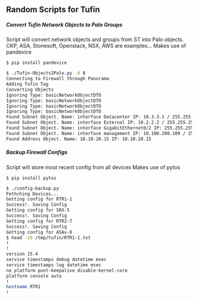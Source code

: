 ## Random Scripts for Tufin

##### Convert Tufin Network Objects to Palo Groups
Script will convert network objects and groups from ST into Palo objects. CKP, ASA, Stonesoft, Openstack, NSX, AWS are examples...
Makes use of pandevice
```
$ pip install pandevice
```

```bash
$ ./Tufin-Objects2Palo.py -d 8
Connecting to Firewall through Panorama
Adding Tufin Tag
Converting Objects
Ignoring Type: basicNetworkObjectDTO
Ignoring Type: basicNetworkObjectDTO
Ignoring Type: basicNetworkObjectDTO
Ignoring Type: basicNetworkObjectDTO
Found Subnet Object. Name: interface Datacenter IP: 10.3.3.1 / 255.255.255.255
Found Subnet Object. Name: interface External IP: 10.2.2.2 / 255.255.255.255
Found Subnet Object. Name: interface GigabitEthernet0/2 IP: 255.255.255.255 / 255.255.255.255
Found Subnet Object. Name: interface management IP: 10.100.200.109 / 255.255.255.255
Found Address Object. Name: 10.10.20.15 IP: 10.10.20.15
```


##### Backup Firewall Configs
Script will store most recent config from all devices
Makes use of pytos
```
$ pip install pytos
```

```bash
$ ./config-backup.py
Fethching Devices...
Getting config for RTR1-1
Success!. Saving Config
Getting config for SRX-5
Success!. Saving Config
Getting config for RTR2-7
Success!. Saving Config
Getting config for ASAv-8
$ head -10 /tmp/tufin/RTR1-1.txt
!
!
version 15.4
service timestamps debug datetime msec
service timestamps log datetime msec
no platform punt-keepalive disable-kernel-core
platform console auto
!
hostname RTR1
!
```
